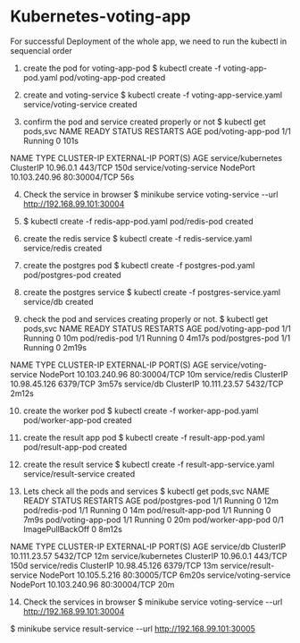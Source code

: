# Kubernetes-voting-app
For successful Deployment of the whole app, we need to run the kubectl in sequencial order
1. create the pod for voting-app-pod 
$ kubectl create -f voting-app-pod.yaml
pod/voting-app-pod created

2. create and voting-service 
$ kubectl create -f voting-app-service.yaml
service/voting-service created

3. confirm the pod and service created properly or not
$ kubectl get pods,svc
NAME                 READY   STATUS    RESTARTS   AGE
pod/voting-app-pod   1/1     Running   0          101s

NAME                     TYPE        CLUSTER-IP      EXTERNAL-IP   PORT(S)        AGE
service/kubernetes       ClusterIP   10.96.0.1       <none>        443/TCP        150d
service/voting-service   NodePort    10.103.240.96   <none>        80:30004/TCP   56s

4. Check the service in browser
$ minikube service voting-service --url
http://192.168.99.101:30004

5. $ kubectl create -f redis-app-pod.yaml
pod/redis-pod created

6. create the redis service 
$ kubectl create -f redis-service.yaml
service/redis created

7. create the postgres pod 
$ kubectl create -f postgres-pod.yaml
pod/postgres-pod created

8. create the postgres service 
$ kubectl create -f postgres-service.yaml
service/db created

9. check the pod and services creating properly or not.
$ kubectl get pods,svc
NAME                 READY   STATUS    RESTARTS   AGE
pod/voting-app-pod   1/1     Running   0          10m
pod/redis-pod        1/1     Running   0          4m17s
pod/postgres-pod     1/1     Running   0          2m19s

NAME                     TYPE        CLUSTER-IP      EXTERNAL-IP   PORT(S)        AGE
service/voting-service   NodePort    10.103.240.96   <none>        80:30004/TCP   10m
service/redis            ClusterIP   10.98.45.126    <none>        6379/TCP       3m57s
service/db               ClusterIP   10.111.23.57    <none>        5432/TCP       2m12s

10. create the worker pod 
$ kubectl create -f worker-app-pod.yaml
pod/worker-app-pod created

11. create the result app pod 
$ kubectl create -f result-app-pod.yaml
pod/result-app-pod created

12. create the result service 
$ kubectl create -f result-app-service.yaml
service/result-service created

13. Lets check all the pods and services
$ kubectl get pods,svc
NAME                 READY   STATUS             RESTARTS   AGE
pod/postgres-pod     1/1     Running            0          12m
pod/redis-pod        1/1     Running            0          14m
pod/result-app-pod   1/1     Running            0          7m9s
pod/voting-app-pod   1/1     Running            0          20m
pod/worker-app-pod   0/1     ImagePullBackOff   0          8m12s

NAME                     TYPE        CLUSTER-IP      EXTERNAL-IP   PORT(S)        AGE
service/db               ClusterIP   10.111.23.57    <none>        5432/TCP       12m
service/kubernetes       ClusterIP   10.96.0.1       <none>        443/TCP        150d
service/redis            ClusterIP   10.98.45.126    <none>        6379/TCP       13m
service/result-service   NodePort    10.105.5.216    <none>        80:30005/TCP   6m20s
service/voting-service   NodePort    10.103.240.96   <none>        80:30004/TCP   20m

14. Check the services in browser
$ minikube service voting-service --url
http://192.168.99.101:30004

$ minikube service result-service --url
http://192.168.99.101:30005
